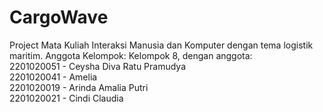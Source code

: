 # CargoWave
Project Mata Kuliah Interaksi Manusia dan Komputer dengan tema logistik maritim. 
Anggota Kelompok:
Kelompok 8, dengan anggota: <br>
2201020051 - Ceysha Diva Ratu Pramudya <br>
2201020041 - Amelia <br>
2201020019 - Arinda Amalia Putri <br>
2201020021 - Cindi Claudia
